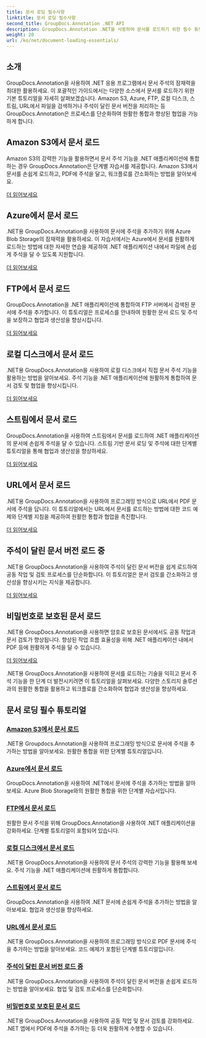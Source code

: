 ```yaml
---
title: 문서 로딩 필수사항
linktitle: 문서 로딩 필수사항
second_title: GroupDocs.Annotation .NET API
description: GroupDocs.Annotation .NET을 사용하여 문서를 로드하기 위한 필수 튜토리얼을 알아보세요. Amazon S3, Azure, FTP, 로컬 디스크, 스트림 등과 원활하게 통합됩니다.
weight: 20
url: /ko/net/document-loading-essentials/
---
```

## 소개

GroupDocs.Annotation을 사용하여 .NET 응용 프로그램에서 문서 주석의 잠재력을 최대한 활용하세요. 이 포괄적인 가이드에서는 다양한 소스에서 문서를 로드하기 위한 기본 튜토리얼을 자세히 살펴보겠습니다. Amazon S3, Azure, FTP, 로컬 디스크, 스트림, URL에서 파일을 검색하거나 주석이 달린 문서 버전을 처리하는 등 GroupDocs.Annotation은 프로세스를 단순화하여 원활한 통합과 향상된 협업을 가능하게 합니다.

## Amazon S3에서 문서 로드
Amazon S3의 강력한 기능을 활용하면서 문서 주석 기능을 .NET 애플리케이션에 통합하는 경우 GroupDocs.Annotation은 단계별 자습서를 제공합니다. Amazon S3에서 문서를 손쉽게 로드하고, PDF에 주석을 달고, 워크플로를 간소화하는 방법을 알아보세요.

[더 읽어보세요](./load-document-from-amazon-s3/)

## Azure에서 문서 로드
.NET용 GroupDocs.Annotation을 사용하여 문서에 주석을 추가하기 위해 Azure Blob Storage의 잠재력을 활용하세요. 이 자습서에서는 Azure에서 문서를 원활하게 로드하는 방법에 대한 자세한 연습을 제공하여 .NET 애플리케이션 내에서 파일에 손쉽게 주석을 달 수 있도록 지원합니다.

[더 읽어보세요](./load-document-from-azure/)

## FTP에서 문서 로드
GroupDocs.Annotation을 .NET 애플리케이션에 통합하여 FTP 서버에서 검색된 문서에 주석을 추가합니다. 이 튜토리얼은 프로세스를 안내하여 원활한 문서 로드 및 주석을 보장하고 협업과 생산성을 향상시킵니다.

[더 읽어보세요](./load-document-from-ftp/)

## 로컬 디스크에서 문서 로드
.NET용 GroupDocs.Annotation을 사용하여 로컬 디스크에서 직접 문서 주석 기능을 활용하는 방법을 알아보세요. 주석 기능을 .NET 애플리케이션에 원활하게 통합하여 문서 검토 및 협업을 향상시킵니다.

[더 읽어보세요](./load-document-from-local-disk/)

## 스트림에서 문서 로드
GroupDocs.Annotation을 사용하여 스트림에서 문서를 로드하여 .NET 애플리케이션의 문서에 손쉽게 주석을 달 수 있습니다. 스트림 기반 문서 로딩 및 주석에 대한 단계별 튜토리얼을 통해 협업과 생산성을 향상하세요.

[더 읽어보세요](./load-document-from-stream/)

## URL에서 문서 로드
.NET용 GroupDocs.Annotation을 사용하여 프로그래밍 방식으로 URL에서 PDF 문서에 주석을 답니다. 이 튜토리얼에서는 URL에서 문서를 로드하는 방법에 대한 코드 예제와 단계별 지침을 제공하여 원활한 통합과 협업을 촉진합니다.

[더 읽어보세요](./load-document-from-url/)

## 주석이 달린 문서 버전 로드 중
.NET용 GroupDocs.Annotation을 사용하여 주석이 달린 문서 버전을 쉽게 로드하여 공동 작업 및 검토 프로세스를 단순화합니다. 이 튜토리얼은 문서 검토를 간소화하고 생산성을 향상시키는 지식을 제공합니다.

[더 읽어보세요](./loading-annotated-document-version/)

## 비밀번호로 보호된 문서 로드
.NET용 GroupDocs.Annotation을 사용하면 암호로 보호된 문서에서도 공동 작업과 문서 검토가 향상됩니다. 향상된 작업 흐름 효율성을 위해 .NET 애플리케이션 내에서 PDF 등에 원활하게 주석을 달 수 있습니다.

[더 읽어보세요](./load-password-protected-documents/)

.NET용 GroupDocs.Annotation을 사용하여 문서를 로드하는 기술을 익히고 문서 주석 기능을 한 단계 더 발전시키려면 이 튜토리얼을 살펴보세요. 다양한 스토리지 솔루션과의 원활한 통합을 활용하고 워크플로를 간소화하여 협업과 생산성을 향상하세요.
## 문서 로딩 필수 튜토리얼
### [Amazon S3에서 문서 로드](./load-document-from-amazon-s3/)
.NET용 Groupdocs.Annotation을 사용하여 프로그래밍 방식으로 문서에 주석을 추가하는 방법을 알아보세요. 원활한 통합을 위한 단계별 튜토리얼입니다.
### [Azure에서 문서 로드](./load-document-from-azure/)
GroupDocs.Annotation을 사용하여 .NET에서 문서에 주석을 추가하는 방법을 알아보세요. Azure Blob Storage와의 원활한 통합을 위한 단계별 자습서입니다.
### [FTP에서 문서 로드](./load-document-from-ftp/)
원활한 문서 주석을 위해 GroupDocs.Annotation을 사용하여 .NET 애플리케이션을 강화하세요. 단계별 튜토리얼이 포함되어 있습니다.
### [로컬 디스크에서 문서 로드](./load-document-from-local-disk/)
.NET용 GroupDocs.Annotation을 사용하여 문서 주석의 강력한 기능을 활용해 보세요. 주석 기능을 .NET 애플리케이션에 원활하게 통합합니다.
### [스트림에서 문서 로드](./load-document-from-stream/)
GroupDocs.Annotation을 사용하여 .NET 문서에 손쉽게 주석을 추가하는 방법을 알아보세요. 협업과 생산성을 향상하세요.
### [URL에서 문서 로드](./load-document-from-url/)
.NET용 GroupDocs.Annotation을 사용하여 프로그래밍 방식으로 PDF 문서에 주석을 추가하는 방법을 알아보세요. 코드 예제가 포함된 단계별 튜토리얼입니다.
### [주석이 달린 문서 버전 로드 중](./loading-annotated-document-version/)
.NET용 GroupDocs.Annotation을 사용하여 주석이 달린 문서 버전을 손쉽게 로드하는 방법을 알아보세요. 협업 및 검토 프로세스를 단순화합니다.
### [비밀번호로 보호된 문서 로드](./load-password-protected-documents/)
.NET용 GroupDocs.Annotation을 사용하여 공동 작업 및 문서 검토를 강화하세요. .NET 앱에서 PDF에 주석을 추가하는 등 더욱 원활하게 수행할 수 있습니다.